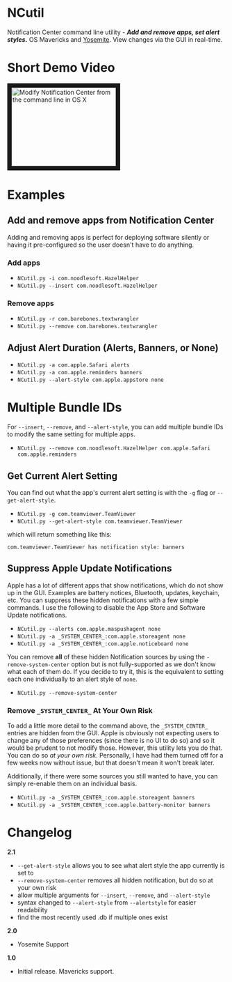 NCutil
======

Notification Center command line utility - ***Add and remove apps, set alert styles.***
OS Mavericks and [Yosemite](https://github.com/jasonpjohnson/NCutil/commit/3028e8baccc646b60712fa0cc08de2be52b4e11b).  View changes via the GUI in real-time.

# Short Demo Video
<a href="http://www.youtube.com/watch?feature=player_embedded&v=4Mo6FYXGQOo
" target="_blank"><img src="http://img.youtube.com/vi/4Mo6FYXGQOo/0.jpg" 
alt="Modify Notification Center from the command line in OS X" width="240" height="180" border="10" /></a>

# Examples
## Add and remove apps from Notification Center
Adding and removing apps is perfect for deploying software silently or having it pre-configured so the user doesn't have to do anything.

### Add apps

- ```NCutil.py -i com.noodlesoft.HazelHelper```
- ```NCutil.py --insert com.noodlesoft.HazelHelper```

### Remove apps

- ```NCutil.py -r com.barebones.textwrangler```
- ```NCutil.py --remove com.barebones.textwrangler```

## Adjust Alert Duration (Alerts, Banners, or None)

- ```NCutil.py -a com.apple.Safari alerts```
- ```NCutil.py -a com.apple.reminders banners```
- ```NCutil.py --alert-style com.apple.appstore none```

# Multiple Bundle IDs

For `--insert`, `--remove`, and `--alert-style`, you can add multiple bundle IDs to modify the same setting for multiple apps.

- ```NCutil.py --remove com.noodlesoft.HazelHelper com.apple.Safari com.apple.reminders```

## Get Current Alert Setting
You can find out what the app's current alert setting is with the `-g` flag or `--get-alert-style`.

- ```NCutil.py -g com.teamviewer.TeamViewer```
- ```NCutil.py --get-alert-style com.teamviewer.TeamViewer```

which will return something like this:

```com.teamviewer.TeamViewer has notification style: banners```

## Suppress Apple Update Notifications
Apple has a lot of different apps that show notifications, which do not show up in the GUI.  Examples are battery notices, Bluetooth, updates, keychain, etc.  You can suppress these hidden notifications with a few simple commands.  I use the following to disable the App Store and Software Update notifications.

- ```NCutil.py --alerts com.apple.maspushagent none```
- ```NCutil.py -a _SYSTEM_CENTER_:com.apple.storeagent none```
- ```NCutil.py -a _SYSTEM_CENTER_:com.apple.noticeboard none```
 
You can remove **all** of these hidden Notification sources by using the `-remove-system-center` option but is not fully-supported as we don't know what each of them do.  If you decide to try it, this is the equivalent to setting each one individually to an alert style of `none`.

- ```NCutil.py --remove-system-center```

### Remove `_SYSTEM_CENTER_` At Your Own Risk 

To add a little more detail to the command above, the `_SYSTEM_CENTER_` entries are hidden from the GUI.  Apple is obviously not expecting users to change any of those preferences (since there is no UI to do so) and so it would be prudent to not modify those.  However, this utility lets you do that.  You can do so *at your own risk*.  Personally, I have had them turned off for a few weeks now without issue, but that doesn't mean it won't break later.

Additionally, if there were some sources you still wanted to have, you can simply re-enable them on an individual basis.

- ```NCutil.py -a _SYSTEM_CENTER_:com.apple.storeagent banners```
- ```NCutil.py -a _SYSTEM_CENTER_:com.apple.battery-monitor banners```

# Changelog

**2.1**

- `--get-alert-style` allows you to see what alert style the app currently is set to
- `--remove-system-center` removes all hidden notification, but do so at your own risk
- allow multiple arguments for `--insert`, `--remove`, and `--alert-style`
- syntax changed to `--alert-style` from `--alertstyle` for easier readability
- find the most recently used .db if multiple ones exist

**2.0**

- Yosemite Support

**1.0**

- Initial release. Mavericks support.